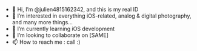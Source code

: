 - 👋 Hi, I’m @julien4815162342, and this is my real ID
- 👀 I’m interested in everything iOS-related, analog & digital photography, and many more things...
- 🌱 I’m currently learning iOS development
- 💞️ I’m looking to collaborate on [SAME]
- 📫 How to reach me : call :)

<!---
julien4815162342/julien4815162342 is a ✨ special ✨ repository because its `README.md` (this file) appears on your GitHub profile.
You can click the Preview link to take a look at your changes.
--->
